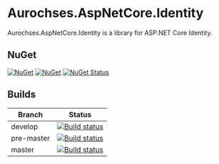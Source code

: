 # Aurochses.AspNetCore.Identity

Aurochses.AspNetCore.Identity is a library for ASP.NET Core Identity.

## NuGet

[![NuGet](https://img.shields.io/nuget/v/Aurochses.AspNetCore.Identity.svg?style=flat-square)](https://www.nuget.org/packages/Aurochses.AspNetCore.Identity)
[![NuGet](https://img.shields.io/nuget/dt/Aurochses.AspNetCore.Identity.svg?style=flat-square)](https://www.nuget.org/packages/Aurochses.AspNetCore.Identity)
[![NuGet Status](http://nugetstatus.com/Aurochses.AspNetCore.Identity.png)](http://nugetstatus.com/packages/Aurochses.AspNetCore.Identity)

## Builds

Branch          | Status 
----------------|--------
develop    | [![Build status](https://aurochses.visualstudio.com/Aurochses.GitHub/_apis/build/status/Aurochses.AspNetCore.Identity_CI?branchName=develop)](https://aurochses.visualstudio.com/Aurochses.GitHub/_build/latest?definitionId=385)
pre-master | [![Build status](https://aurochses.visualstudio.com/Aurochses.GitHub/_apis/build/status/Aurochses.AspNetCore.Identity_CI?branchName=pre-master)](https://aurochses.visualstudio.com/Aurochses.GitHub/_build/latest?definitionId=385)
master     | [![Build status](https://aurochses.visualstudio.com/Aurochses.GitHub/_apis/build/status/Aurochses.AspNetCore.Identity_CI?branchName=master)](https://aurochses.visualstudio.com/Aurochses.GitHub/_build/latest?definitionId=385)
